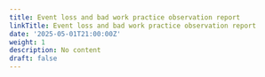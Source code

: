 ```yaml
---
title: Event loss and bad work practice observation report
linkTitle: Event loss and bad work practice observation report
date: '2025-05-01T21:00:00Z'
weight: 1
description: No content
draft: false
---
```



